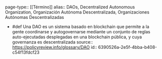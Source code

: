 page-type:: [[Término]]
alias:: DAOs, Decentralized Autonomous Organization, Organización Autónoma Descentralizada, Organizaciones Autónomas Descentralizadas

- #def Una DAO es un sistema basado en blockchain que permite a la gente coordinarse y autogovernarse mediante un conjunto de reglas auto-ejecutadas desplegadas en una blockchain pública, y cuya governanza es descentralizada
  source:: https://policyreview.info/glossary/DAO
  id:: 6390526a-2e5f-4bba-b408-c54f13fdcf23